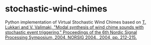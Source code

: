 # stochastic-wind-chimes
Python implementation of Virtual Stochastic Wind Chimes based on [T. Lukkari and V. Valimaki, "Modal synthesis of wind chime sounds with stochastic event triggering," Proceedings of the 6th Nordic Signal Processing Symposium, 2004. NORSIG 2004., 2004, pp. 212-215.](https://ieeexplore.ieee.org/document/1344561)<br>
